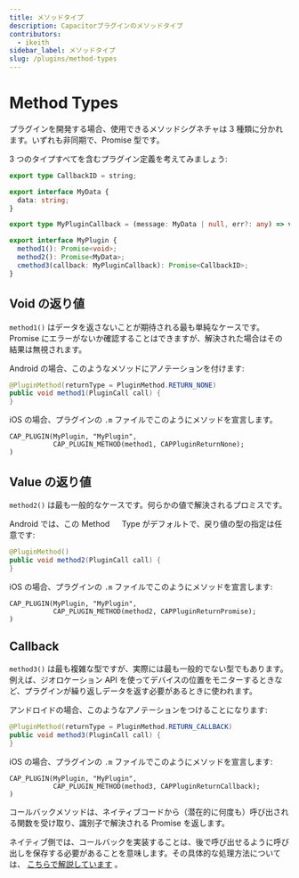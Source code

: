 ```yaml
---
title: メソッドタイプ
description: Capacitorプラグインのメソッドタイプ
contributors:
  - ikeith
sidebar_label: メソッドタイプ
slug: /plugins/method-types
---
```


# Method Types

プラグインを開発する場合、使用できるメソッドシグネチャは 3 種類に分かれます。いずれも非同期で、Promise 型です。

3 つのタイプすべてを含むプラグイン定義を考えてみましょう:

```typescript
export type CallbackID = string;

export interface MyData {
  data: string;
}

export type MyPluginCallback = (message: MyData | null, err?: any) => void;

export interface MyPlugin {
  method1(): Promise<void>;
  method2(): Promise<MyData>;
  cmethod3(callback: MyPluginCallback): Promise<CallbackID>;
}
```

## Void の返り値

`method1()` はデータを返さないことが期待される最も単純なケースです。Promise にエラーがないか確認することはできますが、解決された場合はその結果は無視されます。

Android の場合、このようなメソッドにアノテーションを付けます:

```java
@PluginMethod(returnType = PluginMethod.RETURN_NONE)
public void method1(PluginCall call) {
}
```

iOS の場合、プラグインの `.m` ファイルでこのようにメソッドを宣言します。

```objc
CAP_PLUGIN(MyPlugin, "MyPlugin",
           CAP_PLUGIN_METHOD(method1, CAPPluginReturnNone);
)
```

## Value の返り値

`method2()` は最も一般的なケースです。何らかの値で解決されるプロミスです。

Android では、この Method 　 Type がデフォルトで、戻り値の型の指定は任意です:

```java
@PluginMethod()
public void method2(PluginCall call) {
}
```

iOS の場合、プラグインの `.m` ファイルでこのようにメソッドを宣言します:

```objc
CAP_PLUGIN(MyPlugin, "MyPlugin",
           CAP_PLUGIN_METHOD(method2, CAPPluginReturnPromise);
)
```

## Callback

`method3()` は最も複雑な型ですが、実際には最も一般的でない型でもあります。例えば、ジオロケーション API を使ってデバイスの位置をモニターするときなど、プラグインが繰り返しデータを返す必要があるときに使われます。

アンドロイドの場合、このようなアノテーションをつけることになります:

```java
@PluginMethod(returnType = PluginMethod.RETURN_CALLBACK)
public void method3(PluginCall call) {
}
```

iOS の場合、プラグインの `.m` ファイルでこのようにメソッドを宣言します:

```objc
CAP_PLUGIN(MyPlugin, "MyPlugin",
           CAP_PLUGIN_METHOD(method3, CAPPluginReturnCallback);
)
```

コールバックメソッドは、ネイティブコードから（潜在的に何度も）呼び出される関数を受け取り、識別子で解決される Promise を返します。

ネイティブ側では、コールバックを実装することは、後で呼び出せるように呼び出しを保存する必要があることを意味します。その具体的な処理方法については、 [こちらで解説しています](/docs/core-apis/saving-calls) 。
